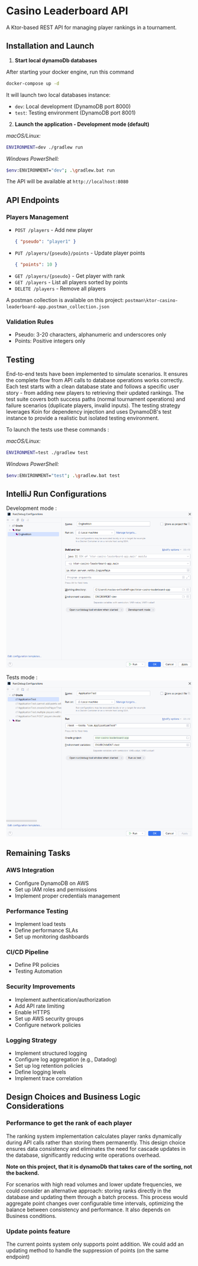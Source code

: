 # Casino Leaderboard API

A Ktor-based REST API for managing player rankings in a tournament.

## Installation and Launch

1. **Start local dynamoDb databases**

After starting your docker engine, run this command
```bash
docker-compose up -d
```
It will launch two local databases instance:
- `dev`: Local development (DynamoDB port 8000)
- `test`: Testing environment (DynamoDB port 8001)

2. **Launch the application - Development mode (default)**

_macOS/Linux:_
```bash
ENVIRONMENT=dev ./gradlew run
```
_Windows PowerShell:_
```bash
$env:ENVIRONMENT="dev"; .\gradlew.bat run
```

The API will be available at `http://localhost:8080`

## API Endpoints

### Players Management
- `POST /players` - Add new player
  ```json
  { "pseudo": "player1" }
  ```
- `PUT /players/{pseudo}/points` - Update player points
  ```json
  { "points": 10 }
  ```
- `GET /players/{pseudo}` - Get player with rank
- `GET /players` - List all players sorted by points
- `DELETE /players` - Remove all players

A postman collection is available on this project: `postman\ktor-casino-leaderboard-app.postman_collection.json`

### Validation Rules
- Pseudo: 3-20 characters, alphanumeric and underscores only
- Points: Positive integers only

## Testing
End-to-end tests have been implemented to simulate scenarios. 
It ensures the complete flow from API calls to database operations works correctly. 
Each test starts with a clean database state and follows a specific user story - from adding new players to retrieving 
their updated rankings. The test suite covers both success paths (normal tournament operations) 
and failure scenarios (duplicate players, invalid inputs). 
The testing strategy leverages Koin for dependency injection and uses DynamoDB's test instance 
to provide a realistic but isolated testing environment.

To launch the tests use these commands :

_macOS/Linux:_
```bash
ENVIRONMENT=test ./gradlew test
```
_Windows PowerShell:_
```bash
$env:ENVIRONMENT="test"; .\gradlew.bat test
```

## IntelliJ Run Configurations

Development mode :
![intelliJ run conf - dev.png](doc/intelliJ%20run%20conf%20-%20dev.png)

Tests mode : 
![intelliJ run conf - test.png](doc/intelliJ%20run%20conf%20-%20test.png)

## Remaining Tasks

### AWS Integration
- Configure DynamoDB on AWS
- Set up IAM roles and permissions
- Implement proper credentials management

### Performance Testing
- Implement load tests
- Define performance SLAs
- Set up monitoring dashboards

### CI/CD Pipeline
- Define PR policies
- Testing Automation

### Security Improvements
- Implement authentication/authorization
- Add API rate limiting
- Enable HTTPS
- Set up AWS security groups
- Configure network policies

### Logging Strategy
- Implement structured logging
- Configure log aggregation (e.g., Datadog)
- Set up log retention policies
- Define logging levels
- Implement trace correlation

## Design Choices and Business Logic Considerations

### Performance to get the rank of each player
The ranking system implementation calculates player ranks dynamically during API calls rather than storing them permanently. 
This design choice ensures data consistency and eliminates the need for cascade updates in the database, 
significantly reducing write operations overhead.

**Note on this project, that it is dynamoDb that takes care of the sorting, not the backend.**

For scenarios with high read volumes and lower update frequencies, we could consider an alternative approach: 
storing ranks directly in the database and updating them through a batch process. 
This process would aggregate point changes over configurable time intervals, optimizing the balance between consistency and performance.
It also depends on Business conditions.

### Update points feature
The current points system only supports point addition. 
We could add an updating method to handle the suppression of points (on the same endpoint)

